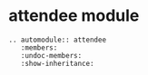 # attendee module

```{eval-rst}
.. automodule:: attendee
   :members:
   :undoc-members:
   :show-inheritance:
```
